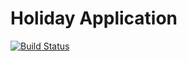 # Holiday Application 

[![Build Status](https://travis-ci.com/samworrall/Holiday-Application.svg?branch=master)](https://travis-ci.com/samworrall/Holiday-Application)
